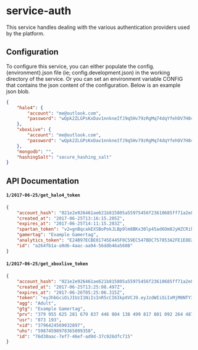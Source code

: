 service-auth
===

This service handles dealing with the various authentication providers used by the
platform.

## Configuration

To configure this service, you can either populate the config.{environment}.json file (ie;
config.development.json) in the working directory of the service. Or you can set an
environment variable CONFIG that contains the json content of the configuration. Below is
an example json blob.

``` json
{
    "halo4": {
        "account": "me@outlook.com",
        "password": "wQpk2ZLGPsKxDav1nnkneIfJ9q5Hv79zRgMq74dqYfehOV7H84CBa3dBcec8qt0F"
    },
    "xboxLive": {
        "account": "me@outlook.com",
        "password": "wQpk2ZLGPsKxDav1nnkneIfJ9q5Hv79zRgMq74dqYfehOV7H84CBa3dBcec8qt0F"
    },
    "mongodb": "",
    "hashingSalt": "secure_hashing_salt"
}

```

## API Documentation

#### `1/2017-06-25/get_halo4_token`

``` json
{
    "account_hash": "021e2e926461ae621b815805a55975456f23610685ff71a2e8ff4b5b91cf4b5a3b45aee8ee178f21b3a67773933a9678e9b9e89269246b6568baa6a21a678c68",
    "created_at": "2017-06-25T13:16:15.205Z",
    "expires_at": "2017-06-25T14:11:15.203Z",
    "spartan_token": "v2=gnBqcakEXSBoPokJLBp9lm8BKx30lp45ad6Om8JyHZCRihLWxwA9qdhfBJPZixzUVVIMHLbw1jwmtiaW9ho3KorHhgtTVeTYheVbM1xhjlUWDLG5UCDV37UJUEodITlp9uAltMsFVkK700VSJVPtMlGIvnrIWRfumTu2NUl8YtMllNb20uaBwYrS44kg8BRGOSHfF6EyGsrlUvwrwKcNgLWnK7SU9GjV5gdjrncQjL9Rvx2xaii2ZGEhhD65PKVPIeMmSfV0NtfCYEsPrh8EzdnVtCA5WC6OStjWIqdrylyyvVkct3oBPgpOKoOAdyjbMny8MsqBE6vieBgfEmOrA9lge8KskW8j65Cz3n7ZKOTaDcBgT0tAWFQ3CGqy6bOgBR6BYguv6MtQfxdLXO9V8XTSQisbrfk3oTuKAnZ",
    "gamertag": "Example Gamertag",
    "analytics_token": "E24B97ECBE01745E445F0C59EC547BDC757853A2FE1E8D2FFD5849EC6CFC6220",
    "id": "a264fb1a-a9d6-4aac-aa94-56ddb46a5608"
}
```

#### `1/2017-06-25/get_xboxlive_token`

``` json
{
    "account_hash": "021e2e926461ae621b815805a55975456f23610685ff71a2e8ff4b5b91cf4b5a3b45aee8ee178f21b3a67773933a9678e9b9e89269246b6568baa6a21a678c68",
    "created_at": "2017-06-25T13:25:08.497Z",
    "expires_at": "2017-06-26T05:25:06.315Z",
    "token": "eyJhbGciOiJIUzI1NiIsInR5cCI6IkpXVCJ9.eyJzdWIiOiIxMjM0NTY3ODkwIiwibmFtZSI6IkpvaG4gRG9lIiwiYWRtaW4iOnRydWV9.TJVA95OrM7E2cBab30RMHrHDcEfxjoYZgeFONFh7HgQ",
    "agg": "Adult",
    "gtg": "Example Gamertag",
    "prv": "379 955 625 281 679 837 446 804 138 499 817 801 092 264 487 959 701 621 728 566 254 798 349 547",
    "usr": "873 193",
    "xid": "3796424569032897",
    "uhs": "59874598978365899358",
    "id": "76d30aac-7ef7-46ef-ad9d-37c926dfc715"
}
```

